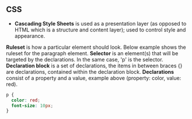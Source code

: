 ## CSS
+ **Cascading Style Sheets** is used as a presentation layer (as opposed to HTML which is a structure and content layer); used to control style and appearance.

**Ruleset** is how a particular element should look. Below example shows the ruleset for the paragraph element. **Selector** is an element(s) that will be targeted by the declarations. In the same case, 'p' is the selector. **Declaration block** is a set of declarations, the items in between braces {} are declarations, contained within the declaration block. **Declarations** consist of a property and a value, example above (property: color, value: red).
```css
p {
  color: red;
  font-size: 10px;
}
```
